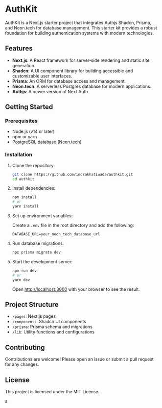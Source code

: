 # AuthKit

AuthKit is a Next.js starter project that integrates Authjs Shadcn, Prisma, and Neon.tech for database management. This starter kit provides a robust foundation for building authentication systems with modern technologies.

## Features

- **Next.js**: A React framework for server-side rendering and static site generation.
- **Shadcn**: A UI component library for building accessible and customizable user interfaces.
- **Prisma**: An ORM for database access and management.
- **Neon.tech**: A serverless Postgres database for modern applications.
- **Authjs**: A newer version of Next Auth

## Getting Started

### Prerequisites

- Node.js (v14 or later)
- npm or yarn
- PostgreSQL database (Neon.tech)

### Installation

1. Clone the repository:

    ```bash
    git clone https://github.com/indrakhatiwada/authkit.git
    cd authkit
    ```

2. Install dependencies:

    ```bash
    npm install
    # or
    yarn install
    ```

3. Set up environment variables:

    Create a `.env` file in the root directory and add the following:

    ```env
    DATABASE_URL=your_neon_tech_database_url
    ```

4. Run database migrations:

    ```bash
    npx prisma migrate dev
    ```

5. Start the development server:

    ```bash
    npm run dev
    # or
    yarn dev
    ```

    Open [http://localhost:3000](http://localhost:3000) with your browser to see the result.

## Project Structure

- `/pages`: Next.js pages
- `/components`: Shadcn UI components
- `/prisma`: Prisma schema and migrations
- `/lib`: Utility functions and configurations

## Contributing

Contributions are welcome! Please open an issue or submit a pull request for any changes.

## License

This project is licensed under the MIT License.

s